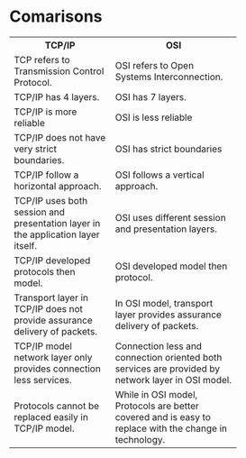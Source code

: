 # Comarisons

<table style="width:80%"><tbody><tr><th>TCP/IP</th><th>OSI</th></tr><tr><td>TCP refers to Transmission Control Protocol.</td><td>OSI refers to Open Systems Interconnection.</td></tr><tr><td>TCP/IP has 4 layers.</td><td>OSI has 7 layers.</td></tr><tr><td>TCP/IP is more reliable</td><td>OSI is less reliable</td></tr><tr><td>TCP/IP does not have very strict boundaries.</td><td>OSI has strict boundaries</td></tr><tr><td>TCP/IP follow a horizontal approach.</td><td>OSI follows a vertical approach.</td></tr><tr><td>TCP/IP uses both session and presentation layer in the application layer itself.</td><td>OSI uses different session and presentation layers.</td></tr><tr><td>TCP/IP developed protocols then model.</td><td>OSI developed model then protocol.</td></tr><tr><td>Transport layer in TCP/IP does not provide assurance delivery of packets.</td><td>In OSI model, transport layer provides assurance delivery of packets.</td></tr><tr><td>TCP/IP model network layer only provides connection less services.</td><td>Connection less and connection oriented both services are provided by network layer in OSI model.</td></tr><tr><td>Protocols cannot be replaced easily in TCP/IP model.</td><td>While in OSI model, Protocols are better covered and is easy to replace with the change in technology.</td></tr></tbody></table>